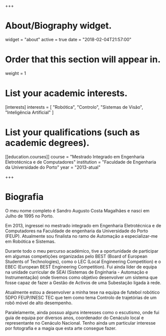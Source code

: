 +++
# About/Biography widget.
widget = "about"
active = true
date = "2018-02-04T21:57:00"

# Order that this section will appear in.
weight = 1

# List your academic interests.
[interests]
  interests = [
    "Robótica",
    "Controlo",
    "Sistemas de Visão",
    "Inteligência Artificial"
  ]

# List your qualifications (such as academic degrees).
[[education.courses]]
  course = "Mestrado Integrado em Engenharia Eletrotécnica e de Computadores"
  institution = "Faculdade de Engenharia da Universidade do Porto"
  year = "2013-atual"

+++

# Biografia

O meu nome completo é Sandro Augusto Costa Magalhães e nasci em Julho de 1995 no Porto.

Em 2013, ingressei no mestrado integrado em Engenharia Eletrotécnica e de Computadores na Faculdade de engenharia da Universidade do Porto (FEUP). Atualmente sou finalista no ramo de Automação a especializar-me em Robótica e Sistemas.

Durante todo o meu percurso académico, tive a oportunidade de participar em algumas competições organizadas pelo BEST (Board of European Students of Technologies), como o LEC (Local Engineering Competition) e o EBEC (European BEST Engineering Competition). Fui ainda líder de equipa na unidade curricular de SEAI (Sistemas de Enginharia - Automação e Instrumentação) onde tivemos como objetivo desenvolver um sistema que fosse capaz de fazer a Gestão de Activos de uma Subestação ligada à rede.

Atualmente estou a desenvolver a minha tese na equipa de futebol robótico 5DPO FEUP/INESC TEC que tem como tema Controlo de trajetórias de um robô móvel de alto desempenho.

Paralelamente, ainda possuo alguns interesses como o escutismo, onde fui guia de equipa por diversos anos, coordenador do Cenáculo local e representante no Cenáculo Nacional. Tenho ainda um particular interesse por fotografia e a magia que esta arte consegue fazer.
